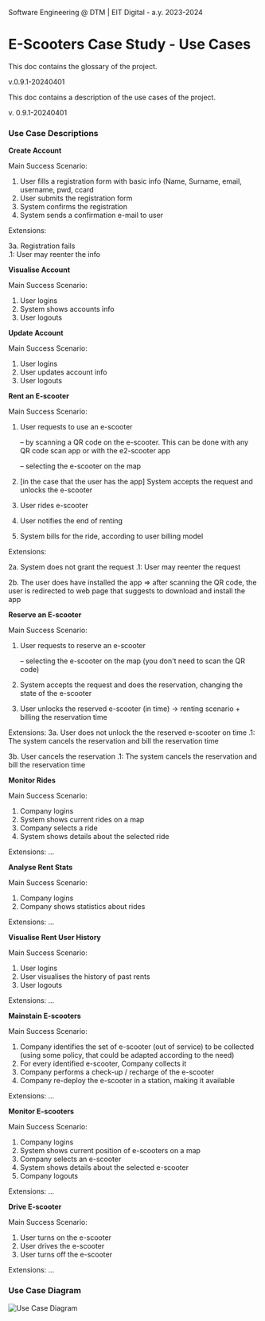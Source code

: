 Software Engineering @ DTM | EIT Digital - a.y. 2023-2024 

# E-Scooters Case Study - Use Cases #

This doc contains the glossary of the project.

v.0.9.1-20240401

This doc contains a description of the use cases of the project.

v. 0.9.1-20240401

### Use Case Descriptions ###

**Create Account** 

Main Success Scenario:

1. User fills a registration form with basic info (Name, Surname, email, username, pwd, ccard
2. User submits the registration form
3. System confirms the registration
4. System sends a confirmation e-mail to user

Extensions:

3a. Registration fails  
.1: User may reenter the info
  

**Visualise Account**

Main Success Scenario:

1. User logins 
2. System shows accounts info
3. User logouts 

**Update Account**

Main Success Scenario:

1. User logins 
2. User updates account info
3. User logouts 

**Rent an E-scooter**

Main Success Scenario:

1. User requests to use an e-scooter

    – by scanning a QR code on the e-scooter. This can be done with any QR code scan app or with the e2-scooter app

    – selecting the e-scooter on the map 

2. [in the case that the user has the app] 
    System accepts the request and unlocks the e-scooter 
3. User rides e-scooter 
4. User notifies the end of renting
5. System bills for the ride, according to user billing model

Extensions:

2a. System does not grant the request
.1: User may reenter the request

2b. The user does have installed the app => after scanning the QR code, the user is redirected to web page that suggests to download and install the app

**Reserve an E-scooter**

Main Success Scenario:

1. User requests to reserve an e-scooter
   
    – selecting the e-scooter on the map (you don't need to scan the QR code) 
    
2. System accepts the request and does the reservation, changing the state of the e-scooter
3. User unlocks the reserved e-scooter (in time) 
     → renting scenario + billing the reservation time

Extensions:
3a. User does not unlock the the reserved e-scooter on time
.1: The system cancels the reservation and bill the reservation time

3b. User cancels the reservation
.1: The system cancels the reservation and bill the reservation time

**Monitor Rides**

Main Success Scenario:

1. Company logins
2. System shows current rides on a map
3. Company selects a ride
4. System shows details about the selected ride

Extensions:
...

**Analyse Rent Stats**

Main Success Scenario:

1. Company logins
2. Company shows statistics about rides

Extensions:
...

**Visualise Rent User History**

Main Success Scenario:

1. User logins 
2. User visualises the history of past rents
3. User logouts 

Extensions:
...

**Mainstain E-scooters** 

Main Success Scenario:

1. Company identifies the set of e-scooter (out of service) to be collected 
    (using some policy, that could be adapted according to the need)
2. For every identified e-scooter, Company collects it
2. Company performs a check-up / recharge of the e-scooter 
3. Company re-deploy the e-scooter in a station, making it available

Extensions:
...

**Monitor E-scooters**

Main Success Scenario:

1. Company logins
2. System shows current position of e-scooters on a map
3. Company selects an e-scooter
4. System shows details about the selected e-scooter 
5. Company logouts

Extensions:
...

**Drive E-scooter**

Main Success Scenario:

1. User turns on the e-scooter
2. User drives the e-scooter
3. User turns off the e-scooter

Extensions:
...

### Use Case Diagram ###

![Use Case Diagram](https://github.com/unibo-dtm-se/e-scooters-case-study/use-cases.png)

